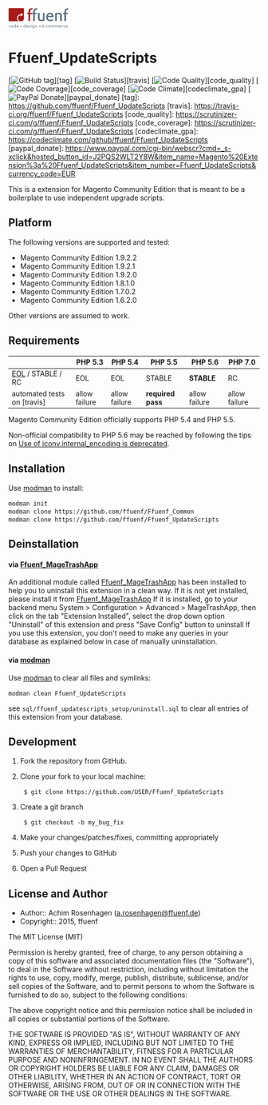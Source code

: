 <a href="http://www.ffuenf.de" title="ffuenf - code • design • e-commerce"><img src="https://github.com/ffuenf/Ffuenf_Common/blob/master/skin/adminhtml/default/default/ffuenf/ffuenf.png" alt="ffuenf - code • design • e-commerce" /></a>

Ffuenf_UpdateScripts
====================
[![GitHub tag](https://img.shields.io/github/tag/ffuenf/Ffuenf_UpdateScripts.svg)][tag]
[![Build Status](https://img.shields.io/travis/ffuenf/Ffuenf_UpdateScripts.svg)][travis]
[![Code Quality](https://scrutinizer-ci.com/g/ffuenf/Ffuenf_UpdateScripts/badges/quality-score.png)][code_quality]
[![Code Coverage](https://scrutinizer-ci.com/g/ffuenf/Ffuenf_UpdateScripts/badges/coverage.png)][code_coverage]
[![Code Climate](https://codeclimate.com/github/ffuenf/Ffuenf_UpdateScripts/badges/gpa.svg)][codeclimate_gpa]
[![PayPal Donate](https://img.shields.io/badge/paypal-donate-blue.svg)][paypal_donate]
[tag]: https://github.com/ffuenf/Ffuenf_UpdateScripts
[travis]: https://travis-ci.org/ffuenf/Ffuenf_UpdateScripts
[code_quality]: https://scrutinizer-ci.com/g/ffuenf/Ffuenf_UpdateScripts
[code_coverage]: https://scrutinizer-ci.com/g/ffuenf/Ffuenf_UpdateScripts
[codeclimate_gpa]: https://codeclimate.com/github/ffuenf/Ffuenf_UpdateScripts
[paypal_donate]: https://www.paypal.com/cgi-bin/webscr?cmd=_s-xclick&hosted_button_id=J2PQS2WLT2Y8W&item_name=Magento%20Extension%3a%20Ffuenf_UpdateScripts&item_number=Ffuenf_UpdateScripts&currency_code=EUR

This is a extension for Magento Community Edition that is meant to be a boilerplate to use independent upgrade scripts.

Platform
--------

The following versions are supported and tested:

* Magento Community Edition 1.9.2.2
* Magento Community Edition 1.9.2.1
* Magento Community Edition 1.9.2.0
* Magento Community Edition 1.8.1.0
* Magento Community Edition 1.7.0.2
* Magento Community Edition 1.6.2.0

Other versions are assumed to work.

Requirements
------------

|                                                                     | PHP 5.3        | PHP 5.4        | PHP 5.5           | PHP 5.6       | PHP 7.0       |
| ------------------------------------------------------------------- | -------------- | -------------- | ----------------- | ------------- | ------------- |
| [EOL](https://secure.php.net/supported-versions.php) / STABLE / RC  | EOL            | EOL            | STABLE            | **STABLE**    | RC            |
| automated tests on [travis]                                         | allow failure  | allow failure  | **required pass** | allow failure | allow failure |

Magento Community Edition officially supports PHP 5.4 and PHP 5.5.

Non-official compatibility to PHP 5.6 may be reached by following the tips on [Use of iconv.internal_encoding is deprecated](https://magento.stackexchange.com/questions/34015/magento-1-9-php-5-6-use-of-iconv-internal-encoding-is-deprecated).

Installation
------------

Use [modman](https://github.com/colinmollenhour/modman) to install:
```
modman init
modman clone https://github.com/ffuenf/Ffuenf_Common
modman clone https://github.com/ffuenf/Ffuenf_UpdateScripts
```

Deinstallation
--------------

#### via [Ffuenf_MageTrashApp](https://github.com/ffuenf/Ffuenf_MageTrashApp)

An additional module called [Ffuenf_MageTrashApp](https://github.com/ffuenf/Ffuenf_MageTrashApp) has been installed to help you to uninstall this extension in a clean way.
If it is not yet installed, please install it from [Ffuenf_MageTrashApp](https://github.com/ffuenf/Ffuenf_MageTrashApp)
If it is installed, go to your backend menu System > Configuration > Advanced > MageTrashApp, then click on the tab "Extension Installed", select the drop down option "Uninstall" of this extension and press "Save Config" button to uninstall
If you use this extension, you don't need to make any queries in your database as explained below in case of manually uninstallation.

#### via [modman](https://github.com/colinmollenhour/modman)

Use [modman](https://github.com/colinmollenhour/modman) to clear all files and symlinks:
```
modman clean Ffuenf_UpdateScripts
```
see `sql/ffuenf_updatescripts_setup/uninstall.sql` to clear all entries of this extension from your database.

Development
-----------
1. Fork the repository from GitHub.
2. Clone your fork to your local machine:

        $ git clone https://github.com/USER/Ffuenf_UpdateScripts

3. Create a git branch

        $ git checkout -b my_bug_fix

4. Make your changes/patches/fixes, committing appropriately
5. Push your changes to GitHub
6. Open a Pull Request

License and Author
------------------

- Author:: Achim Rosenhagen (<a.rosenhagen@ffuenf.de>)
- Copyright:: 2015, ffuenf

The MIT License (MIT)

Permission is hereby granted, free of charge, to any person obtaining a copy
of this software and associated documentation files (the "Software"), to deal
in the Software without restriction, including without limitation the rights
to use, copy, modify, merge, publish, distribute, sublicense, and/or sell
copies of the Software, and to permit persons to whom the Software is
furnished to do so, subject to the following conditions:

The above copyright notice and this permission notice shall be included in all
copies or substantial portions of the Software.

THE SOFTWARE IS PROVIDED "AS IS", WITHOUT WARRANTY OF ANY KIND, EXPRESS OR
IMPLIED, INCLUDING BUT NOT LIMITED TO THE WARRANTIES OF MERCHANTABILITY,
FITNESS FOR A PARTICULAR PURPOSE AND NONINFRINGEMENT. IN NO EVENT SHALL THE
AUTHORS OR COPYRIGHT HOLDERS BE LIABLE FOR ANY CLAIM, DAMAGES OR OTHER
LIABILITY, WHETHER IN AN ACTION OF CONTRACT, TORT OR OTHERWISE, ARISING FROM,
OUT OF OR IN CONNECTION WITH THE SOFTWARE OR THE USE OR OTHER DEALINGS IN THE
SOFTWARE.